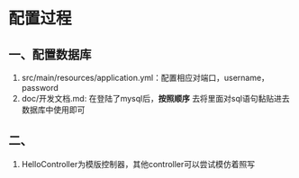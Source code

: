 # 配置过程
## 一、配置数据库
1. src/main/resources/application.yml：配置相应对端口，username，password
2. doc/开发文档.md:  在登陆了mysql后，**按照顺序** 去将里面对sql语句黏贴进去数据库中使用即可
## 二、
1. HelloController为模版控制器，其他controller可以尝试模仿着照写
